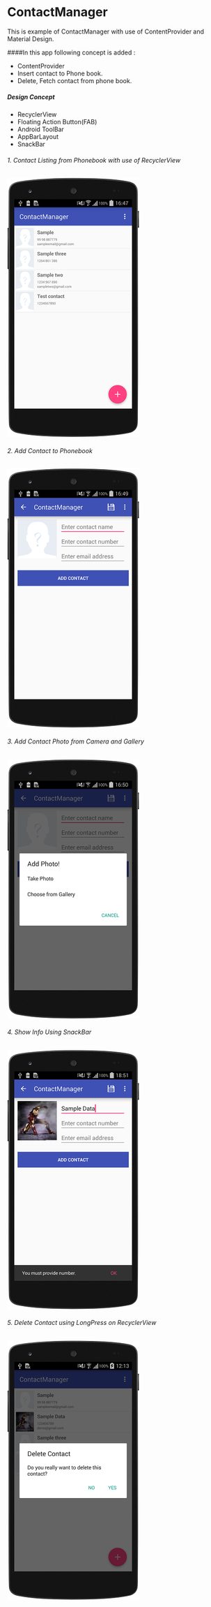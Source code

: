 # ContactManager
This is example of ContactManager with use of ContentProvider and Material Design.

####In this app following concept is added : 

* ContentProvider
* Insert contact to Phone book.
* Delete, Fetch contact from phone book.

##### Design Concept
* RecyclerView
* Floating Action Button(FAB)
* Android ToolBar
* AppBarLayout
* SnackBar

###### 1. Contact Listing from Phonebook with use of RecyclerView

![Contact List](https://github.com/ChiragSavsani/ContactManager/blob/master/app/src/main/res/ui_screen_image/main_screen.png)

###### 2. Add Contact to Phonebook 

![Add Contact](https://github.com/ChiragSavsani/ContactManager/blob/master/app/src/main/res/ui_screen_image/add_contact.png)

###### 3. Add Contact Photo from Camera and Gallery

![Navigation Drawer Menu](https://github.com/ChiragSavsani/ContactManager/blob/master/app/src/main/res/ui_screen_image/add_contact_photo.png)

###### 4. Show Info Using SnackBar

![Main Fragment](https://github.com/ChiragSavsani/ContactManager/blob/master/app/src/main/res/ui_screen_image/snack_bar.png)

###### 5. Delete Contact using LongPress on RecyclerView

![Navigation Drawer Menu](https://github.com/ChiragSavsani/ContactManager/blob/master/app/src/main/res/ui_screen_image/delete_contact.png)

